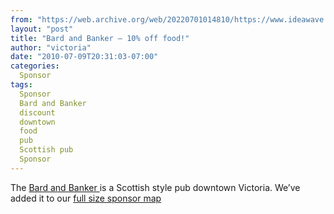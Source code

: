 ```yaml
---
from: "https://web.archive.org/web/20220701014810/https://www.ideawave.ca/bard-and-banker-10-off-food/"
layout: "post"
title: "Bard and Banker – 10% off food!"
author: "victoria"
date: "2010-07-09T20:31:03-07:00"
categories:
  Sponsor
tags: 
  Sponsor
  Bard and Banker
  discount
  downtown
  food
  pub
  Scottish pub
  Sponsor
---
```


The [ Bard and Banker ](http://www.bardandbanker.com/) is a Scottish style pub downtown Victoria. We’ve added it to our [ full size sponsor map ](https://bit.ly/deNMVt)

